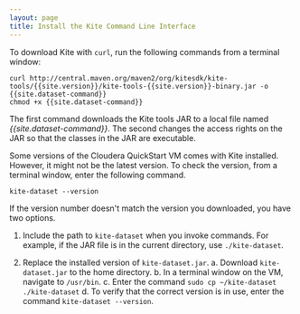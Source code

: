 ```yaml
---
layout: page
title: Install the Kite Command Line Interface
---
```


To download Kite with `curl`, run the following commands from a terminal window:

```
curl http://central.maven.org/maven2/org/kitesdk/kite-tools/{{site.version}}/kite-tools-{{site.version}}-binary.jar -o {{site.dataset-command}}
chmod +x {{site.dataset-command}}
```

The first command downloads the Kite tools JAR to a local file named _{{site.dataset-command}}_. The second changes the access rights on the JAR so that the classes in the JAR are executable.

Some versions of the Cloudera QuickStart VM comes with Kite installed. However, it might not be the latest version. To check the version, from a terminal window, enter the following command.

```
kite-dataset --version
```

If the version number doesn't match the version you downloaded, you have two options.

1. Include the path to `kite-dataset` when you invoke commands. For example, if the JAR file is in the current directory, use `./kite-dataset`.

1. Replace the installed version of `kite-dataset.jar`.
  a. Download `kite-dataset.jar` to the home directory.
  b. In a terminal window on the VM, navigate to `/usr/bin`.
  c. Enter the command `sudo cp ~/kite-dataset ./kite-dataset`
  d. To verify that the correct version is in use, enter the command `kite-dataset --version`.